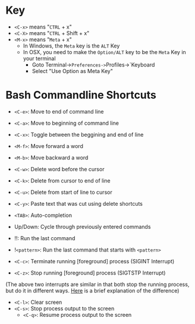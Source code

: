 # Key
- `<C-x>` means "`CTRL` + x"
- `<C-X>` means "`CTRL` + Shift + x"
- `<M-x>` means "`Meta` + x"
    - In Windows, the `Meta` key is the `ALT` Key
    - In OSX, you need to make the `Option/ALT` key to be the `Meta` Key in your
      terminal
        - Goto Terminal->`Preferences->`Profiles->`Keyboard
        - Select "Use Option as Meta Key"

# Bash Commandline Shortcuts
- `<C-e>`: Move to end of command line
- `<C-a>`: Move to beginning of command line
- `<C-x>`: Toggle between the beggining and end of line
- `<M-f>`: Move forward a word
- `<M-b>`: Move backward a word

- `<C-w>`: Delete word before the cursor
- `<C-k>`: Delete from cursor to end of line
- `<C-u>`: Delete from start of line to cursor
- `<C-y>`: Paste text that was cut using delete shortcuts

- `<TAB>`: Auto-completion
- Up/Down: Cycle through previously entered commands
- !!: Run the last command
- !`<pattern>`: Run the last command that starts with `<pattern>`

- `<C-c>`: Terminate running [foreground] process (SIGINT Interrupt)
- `<C-z>`: Stop running [foreground] process (SIGTSTP Interrupt)

(The above two interrupts are similar in that both stop the running process, but
do it in different ways. [Here] is a brief explanation of the difference)

[Here]:(https://askubuntu.com/questions/510811/what-is-the-difference-between-ctrl-z-and-ctrl-c-in-the-terminal)

- `<C-l>`: Clear screen
- `<C-s>`: Stop process output to the screen
    - `<C-q>`: Resume process output to the screen
